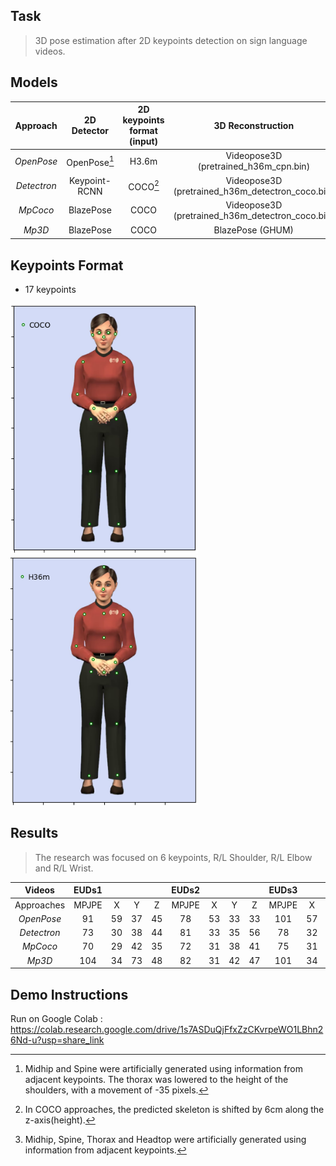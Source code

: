 
## Task
> 3D pose estimation after 2D keypoints detection on sign language videos.


## Models
|Approach | 2D Detector| 2D keypoints format (input) | 3D Reconstruction  | 3D keypoints format (output) |
| :-------------: | :-------------: |:-------------:| :-----:|:-----:|
| *OpenPose*  | OpenPose[^1]  | H3.6m | Videopose3D (pretrained_h36m_cpn.bin) | H3.6m |
| *Detectron* | Keypoint-RCNN | COCO[^2]  | Videopose3D (pretrained_h36m_detectron_coco.bin) | H3.6m |
| *MpCoco* | BlazePose | COCO  | Videopose3D (pretrained_h36m_detectron_coco.bin) | H3.6m |
| *Mp3D* | BlazePose | COCO | BlazePose (GHUM) | H3.6m [^3]|

[^1]: Midhip and Spine were artificially generated using information from adjacent keypoints.
The thorax was lowered to the height of the shoulders, with a movement of -35 pixels.
[^2]: In COCO approaches, the predicted skeleton is shifted by 6cm along the z-axis(height).
[^3]: Midhip, Spine, Thorax and Headtop were artificially generated using information from adjacent keypoints.

## Keypoints Format
* 17 keypoints
 
<img src="img/fullbody_coco.png" width="300" height="400"><img src="img/fullbody_h36m.png" width="300" height="400">

## Results 
> The research was focused on 6 keypoints, R/L Shoulder, R/L Elbow and R/L Wrist. 

| Videos |EUDs1||| |EUDs2| | ||EUDs3| | | |EUDs4| | ||EUDs5| | ||
| :---: |  :---: | :---: | :---: | :---: | :---: | :---: | :---: | :---: | :---: | :---: | :---: | :---: | :---: | :---: | :---: | :---: | :---: | :---: | :---: | :---: | 
|Approaches |MPJPE|X|Y|Z|MPJPE|X|Y|Z|MPJPE|X|Y|Z|MPJPE|X|Y|Z|MPJPE|X|Y|Z|
|*OpenPose*|91|59|37|45|78|53|33|33|101|57|39|61|80|51|25|47|96|58|48|40|
|*Detectron*|73|30|38|44|81|33|35|56|78|32|43|43|75|33|32|50|83|33|47|49|
|*MpCoco*|70|29|42|35|72|31|38|41|75|31|46|35|72|33|38|38|72|32|45|35|
|*Mp3D*|104|34|73|48|82|31|42|47|101|34|69|42|87|32|54|43|95|30|62|45|

## Demo Instructions
Run on Google Colab :
https://colab.research.google.com/drive/1s7ASDuQjFfxZzCKvrpeWO1LBhn26Nd-u?usp=share_link



